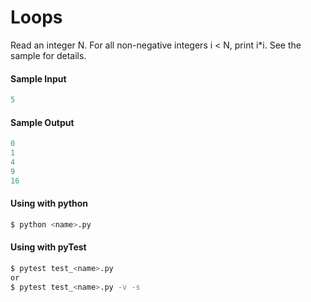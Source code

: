 # Loops

Read an integer N. For all non-negative integers i < N, print i*i. See the sample for details.

#### Sample Input
```python
5
```

#### Sample Output
```python
0
1
4
9
16
```

#### Using with python
```bash
$ python <name>.py
```

#### Using with pyTest
```bash
$ pytest test_<name>.py
or
$ pytest test_<name>.py -v -s
```
